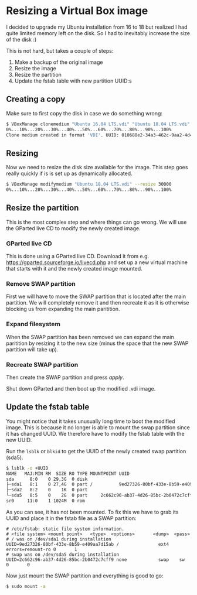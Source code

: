 # Resizing a Virtual Box image
I decided to upgrade my Ubuntu installation from 16 to 18 but realized I had quite limited memory left on the disk. So I had to inevitably increase the size of the disk :)

This is not hard, but takes a couple of steps:

1. Make a backup of the original image
2. Resize the image
3. Resize the partition
4. Update the fstab table with new partition UUID:s

## Creating a copy
Make sure to first copy the disk in case we do something wrong:

```bash
$ VBoxManage clonemedium "Ubuntu 16.04 LTS.vdi" "Ubuntu 18.04 LTS.vdi"
0%...10%...20%...30%...40%...50%...60%...70%...80%...90%...100%
Clone medium created in format 'VDI'. UUID: 010688e2-34a3-462c-9aa2-4d477fc7f35b
```

## Resizing
Now we need to resize the disk size available for the image. This step goes really quickly if is is set up as dynamically allocated.
```bash
$ VBoxManage modifymedium "Ubuntu 18.04 LTS.vdi" --resize 30000
0%...10%...20%...30%...40%...50%...60%...70%...80%...90%...100%
```

## Resize the partition
This is the most complex step and where things can go wrong. We will use the GParted live CD to modify the newly created image.

### GParted live CD
This is done using a GParted live CD. Download it from e.g. https://gparted.sourceforge.io/livecd.php and set up a new virtual machine that starts with it and the newly created image mounted.

### Remove SWAP partition
First we will have to move the SWAP partition that is located after the main partition. We will completely remove it and then recreate it as it is otherwise blocking us from expanding the main paritition.

### Expand filesystem
When the SWAP partition has been removed we can expand the main paritition by resizing it to the new size (minus the space that the new SWAP partition will take up).

### Recreate SWAP partition
Then create the SWAP partition and press *apply*.

Shut down GParted and then boot up the modified .vdi image.

## Update the fstab table
You might notice that it takes unusually long time to boot the modified image. This is because it no longer is able to mount the swap partition since it has changed UUID. We therefore have to modify the fstab table with the new UUID.

Run the `lsblk` or `blkid` to get the UUID of the newly created swap partition (sda5).
```bash
$ lsblk -o +UUID
NAME   MAJ:MIN RM  SIZE RO TYPE MOUNTPOINT UUID
sda      8:0    0 29,3G  0 disk
├─sda1   8:1    0 27,4G  0 part /          9ed27326-80bf-433e-8b59-e409aa7d15ab
├─sda2   8:2    0    1K  0 part
└─sda5   8:5    0    2G  0 part     2c662c96-ab37-4d26-85bc-2b0472c7cff9
sr0     11:0    1 1024M  0 rom
```

As you can see, it has not been mounted. To fix this we have to grab its UUID and place it in the fstab file as a SWAP partition:

```fstab
# /etc/fstab: static file system information.
# <file system> <mount point>   <type>  <options>       <dump>  <pass>
# / was on /dev/sda1 during installation
UUID=9ed27326-80bf-433e-8b59-e409aa7d15ab /               ext4    errors=remount-ro 0       1
# swap was on /dev/sda5 during installation
UUID=2c662c96-ab37-4d26-85bc-2b0472c7cff9 none            swap    sw              0       0
```

Now just mount the SWAP partition and everything is good to go:

```bash
$ sudo mount -a
```